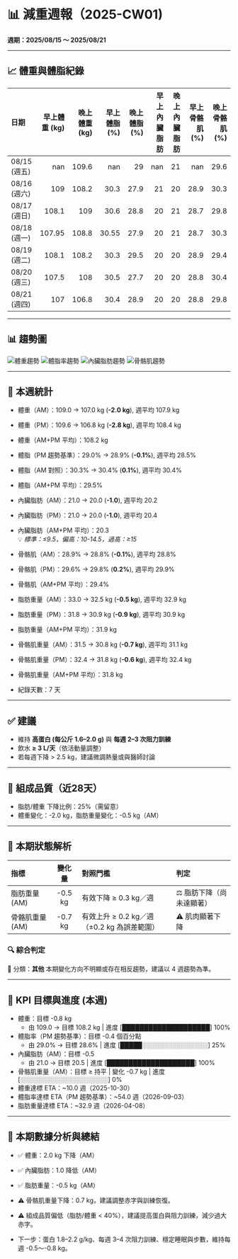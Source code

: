 # 📊 減重週報（2025-CW01)

**週期：2025/08/15 ～ 2025/08/21**  

---

## 📈 體重與體脂紀錄

| 日期         |   早上體重 (kg) |   晚上體重 (kg) |   早上體脂 (%) |   晚上體脂 (%) |   早上內臟脂肪 |   晚上內臟脂肪 |   早上骨骼肌 (%) |   晚上骨骼肌 (%) |
|:-------------|----------------:|----------------:|---------------:|---------------:|---------------:|---------------:|-----------------:|-----------------:|
| 08/15 (週五) |          nan    |           109.6 |         nan    |           29   |            nan |             21 |            nan   |             29.6 |
| 08/16 (週六) |          109    |           108.2 |          30.3  |           27.9 |             21 |             20 |             28.9 |             30.3 |
| 08/17 (週日) |          108.1  |           109   |          30.6  |           28.8 |             20 |             21 |             28.7 |             29.8 |
| 08/18 (週一) |          107.95 |           108.8 |          30.55 |           27.9 |             20 |             21 |             28.7 |             30.3 |
| 08/19 (週二) |          108.1  |           108.2 |          30.3  |           29.5 |             20 |             20 |             28.9 |             29.4 |
| 08/20 (週三) |          107.5  |           108   |          30.5  |           27.7 |             20 |             20 |             28.8 |             30.4 |
| 08/21 (週四) |          107    |           106.8 |          30.4  |           28.9 |             20 |             20 |             28.8 |             29.8 |

---

## 📊 趨勢圖

![體重趨勢](2025-CW01_weight_trend.png)
![體脂率趨勢](2025-CW01_bodyfat_trend.png)
![內臟脂肪趨勢](2025-CW01_visceral_fat_trend.png)
![骨骼肌趨勢](2025-CW01_muscle_trend.png)

---

## 📌 本週統計

- 體重（AM）：109.0 → 107.0 kg  (**-2.0 kg**), 週平均 107.9 kg  
- 體重（PM）：109.6 → 106.8 kg  (**-2.8 kg**), 週平均 108.4 kg  
- 體重（AM+PM 平均）：108.2 kg  

- 體脂（PM 趨勢基準）：29.0% → 28.9%  (**-0.1%**), 週平均 28.5%  
- 體脂（AM 對照）：30.3% → 30.4%  (**0.1%**), 週平均 30.4%  
- 體脂（AM+PM 平均）：29.5%  

- 內臟脂肪（AM）：21.0 → 20.0  (**-1.0**), 週平均 20.2  
- 內臟脂肪（PM）：21.0 → 20.0  (**-1.0**), 週平均 20.4  
- 內臟脂肪（AM+PM 平均）：20.3  
  💡 *標準：≤9.5，偏高：10-14.5，過高：≥15*  

- 骨骼肌（AM）：28.9% → 28.8%  (**-0.1%**), 週平均 28.8%  
- 骨骼肌（PM）：29.6% → 29.8%  (**0.2%**), 週平均 29.9%  
- 骨骼肌（AM+PM 平均）：29.4%  

- 脂肪重量（AM）：33.0 → 32.5 kg  (**-0.5 kg**), 週平均 32.9 kg  
- 脂肪重量（PM）：31.8 → 30.9 kg  (**-0.9 kg**), 週平均 30.9 kg  
- 脂肪重量（AM+PM 平均）：31.9 kg  

- 骨骼肌重量（AM）：31.5 → 30.8 kg  (**-0.7 kg**), 週平均 31.1 kg  
- 骨骼肌重量（PM）：32.4 → 31.8 kg  (**-0.6 kg**), 週平均 32.4 kg  
- 骨骼肌重量（AM+PM 平均）：31.8 kg  

- 紀錄天數：7 天

---

## ✅ 建議
- 維持 **高蛋白 (每公斤 1.6–2.0 g)** 與 **每週 2–3 次阻力訓練**  
- 飲水 **≥ 3 L/天**（依活動量調整）  
- 若每週下降 > 2.5 kg，建議微調熱量或與醫師討論  

---

## 🧪 組成品質（近28天）

- 脂肪/體重 下降比例：25%（需留意）  
- 體重變化：-2.0 kg，脂肪重量變化：-0.5 kg（AM）  

---


## 🧭 本期狀態解析

| 指標 | 變化量 | 對照門檻 | 判定 |
|:--|:--:|:--|:--|
| 脂肪重量 (AM) | -0.5 kg | 有效下降 ≥ 0.3 kg／週 | ⚖️ 脂肪下降（尚未達顯著） |
| 骨骼肌重量 (AM) | -0.7 kg | 有效上升 ≥ 0.2 kg／週（±0.2 kg 為誤差範圍） | ⚠️ 肌肉顯著下降 |

### 🔍 綜合判定

🔵 分類：**其他**
本期變化方向不明顯或存在相反趨勢，建議以 4 週趨勢為準。


---

## 🎯 KPI 目標與進度 (本週)

- 體重：目標 -0.8 kg  
  - 由 109.0 → 目標 108.2 kg  | 進度 [████████████████████] 100%  
- 體脂率（PM 趨勢基準）：目標 -0.4 個百分點  
  - 由 29.0% → 目標 28.6%  | 進度 [█████░░░░░░░░░░░░░░░] 25%  
- 內臟脂肪（AM）：目標 -0.5  
  - 由 21.0 → 目標 20.5  | 進度 [████████████████████] 100%  
- 骨骼肌重量（AM）：目標 ≥ 持平  | 變化 -0.7 kg  | 進度 [░░░░░░░░░░░░░░░░░░░░] 0%  
- 體重達標 ETA：~10.0 週（2025-10-30）  
- 體脂率達標 ETA（PM 趨勢基準）：~54.0 週（2026-09-03）  
- 脂肪重量達標 ETA：~32.9 週（2026-04-08）  

---

## 🧠 本期數據分析與總結

- ✅ 體重：2.0 kg 下降（AM）
- ✅ 內臟脂肪：1.0 降低（AM）
- ✅ 脂肪重量：-0.5 kg（AM）
- ⚠️ 骨骼肌重量下降：0.7 kg，建議調整赤字與訓練恢復。
- ⚠️ 組成品質偏低（脂肪/體重 < 40%），建議提高蛋白與阻力訓練，減少過大赤字。

- 下一步：蛋白 1.8–2.2 g/kg、每週 3–4 次阻力訓練、穩定睡眠與步數，維持每週 -0.5～-0.8 kg。
